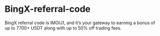 # BingX-referral-code
BingX referral code is IMOIJ1, and it’s your gateway to earning a bonus of up to 7700+ USDT along with up to 50% off trading fees. 
